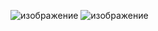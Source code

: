 ![изображение](https://user-images.githubusercontent.com/90178882/160569734-d9626a8b-7831-45a3-91a8-18d528034709.png)
![изображение](https://user-images.githubusercontent.com/90178882/160569417-d335041a-ada4-46ba-b92f-591dcc30d592.png)
